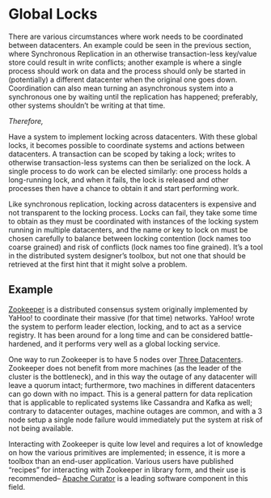 Global Locks
===

There are various circumstances where work needs to be coordinated
between datacenters. An example could be seen in the previous section,
where Synchronous Replication in an otherwise transaction-less key/value
store could result in write conflicts; another example is where a single
process should work on data and the process should only be started in
(potentially) a different datacenter when the original one goes down.
Coordination can also mean turning an asynchronous system into a
synchronous one by waiting until the replication has happened;
preferably, other systems shouldn’t be writing at that time.

*Therefore,*

Have a system to implement locking across datacenters. With these global
locks, it becomes possible to coordinate systems and actions between
datacenters. A transaction can be scoped by taking a lock; writes to
otherwise transaction-less systems can then be serialized on the lock. A
single process to do work can be elected similarly: one process holds a
long-running lock, and when it fails, the lock is released and other
processes then have a chance to obtain it and start performing work.

Like synchronous replication, locking across datacenters is expensive
and not transparent to the locking process. Locks can fail, they take
some time to obtain as they must be coordinated with instances of the
locking system running in multiple datacenters, and the name or key to
lock on must be chosen carefully to balance between locking contention
(lock names too coarse grained) and risk of conflicts (lock names too
fine grained). It’s a tool in the distributed system designer’s toolbox,
but not one that should be retrieved at the first hint that it might
solve a problem.

Example
-------

[Zookeeper](https://zookeeper.apache.org/) is a distributed consensus system
originally implemented by YaHoo! to coordinate their massive (for that
time) networks. YaHoo! wrote the system to perform leader election,
locking, and to act as a service registry. It has been around for a long
time and can be considered battle-hardened, and it performs very well as
a global locking service.

One way to run Zookeeper is to have 5 nodes over [Three Datacenters](Three-Data-Centers.md).
Zookeeper does not benefit from more machines (as the leader of the
cluster is the bottleneck), and in this way the outage of any datacenter
will leave a quorum intact; furthermore, two machines in different
datacenters can go down with no impact. This is a general pattern for
data replication that is applicable to replicated systems like Cassandra
and Kafka as well; contrary to datacenter outages, machine outages are
common, and with a 3 node setup a single node failure would immediately
put the system at risk of not being available.

Interacting with Zookeeper is quite low level and requires a lot of
knowledge on how the various primitives are implemented; in essence, it
is more a toolbox than an end-user application. Various users have
published “recipes” for interacting with Zookeeper in library form, and
their use is recommended– [Apache Curator](https://curator.apache.org/) is a leading
software component in this field.

